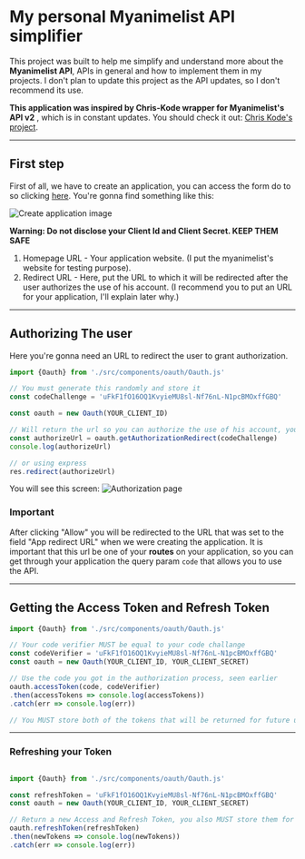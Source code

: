 # My personal Myanimelist API simplifier

This project was built to help me simplify and understand more about the **Myanimelist API**, APIs in general and how to implement them in my projects. I don't plan to update this project as the API updates, so I don't recommend its use.

**This application was inspired by Chris-Kode wrapper for Myanimelist's API v2** , which is in constant updates. You should check it out: [Chris Kode's project](https://github.com/Chris-Kode/myanimelist-api-v2#built-with).

***

## First step

First of all, we have to create an application, you can access the form do to so clicking [here](https://myanimelist.net/apiconfig/create). You're gonna find something like this: 

![Create application image](https://media.discordapp.net/attachments/611633543420051458/938852128330485830/myanimelist1.jpeg?width=1004&height=684)

**Warning: Do not disclose your Client Id and Client Secret. KEEP THEM SAFE**

1. Homepage URL - Your application website. (I put the myanimelist's website for testing purpose).
2. Redirect URL - Here, put the URL to which it will be redirected after the user authorizes the use of his account. (I recommend you to put an URL for your application, I'll explain later why.)

***

## Authorizing The user

Here you're gonna need an URL to redirect the user to grant authorization.

```javascript
import {Oauth} from './src/components/oauth/Oauth.js'

// You must generate this randomly and store it
const codeChallenge = 'uFkF1fO16OQ1KvyieMU8sl-Nf76nL-N1pcBMOxffGBQ'

const oauth = new Oauth(YOUR_CLIENT_ID)

// Will return the url so you can authorize the use of his account, you can send him the URL, or redirect him
const authorizeUrl = oauth.getAuthorizationRedirect(codeChallenge)
console.log(authorizeUrl) 

// or using express
res.redirect(authorizeUrl)
```

You will see this screen: 
![Authorization page](https://cdn.discordapp.com/attachments/611633543420051458/938859569545895976/unknown.png)

### Important

After clicking "Allow" you will be redirected to the URL that was set to the field "App redirect URL" when we were creating the application. It is important that this url be one of your **routes** on your application, so you can get through your application the query param `code` that allows you to use the API.

***

## Getting the Access Token and Refresh Token

```javascript
import {Oauth} from './src/components/oauth/Oauth.js'

// Your code verifier MUST be equal to your code challange
const codeVerifier = 'uFkF1fO16OQ1KvyieMU8sl-Nf76nL-N1pcBMOxffGBQ'
const oauth = new Oauth(YOUR_CLIENT_ID, YOUR_CLIENT_SECRET)

// Use the code you got in the authorization process, seen earlier
oauth.accessToken(code, codeVerifier)
.then(accessTokens => console.log(accessTokens))
.catch(err => console.log(err))

// You MUST store both of the tokens that will be returned for future use

```

***

### Refreshing your Token

```javascript

import {Oauth} from './src/components/oauth/Oauth.js'

const refreshToken = 'uFkF1fO16OQ1KvyieMU8sl-Nf76nL-N1pcBMOxffGBQ'
const oauth = new Oauth(YOUR_CLIENT_ID, YOUR_CLIENT_SECRET)

// Return a new Access and Refresh Token, you also MUST store them for future use
oauth.refreshToken(refreshToken)
.then(newTokens => console.log(newTokens))
.catch(err => console.log(err))

```